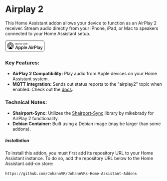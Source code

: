 # Airplay 2

This Home Assistant addon allows your device to function as an AirPlay 2 receiver.
Stream audio directly from your iPhone, iPad, or Mac to speakers connected to your Home Assistant setup.

<img width=25% src="logo.png">

### Key Features:

* **AirPlay 2 Compatibility:** Play audio from Apple devices on your Home Assistant system.
* **MQTT Integration:** Sends out status reports to the "airplay2" topic when enabled. Check out the [docs](https://github.com/mikebrady/shairport-sync/blob/master/MQTT.md).

### Technical Notes:

* **Shairport-Sync:** Utilizes the [Shairport-Sync](https://github.com/mikebrady/shairport-sync) library by mikebrady for AirPlay 2 functionality.
* **Debian Container:** Built using a Debian image (may be larger than some addons).

##### Installation

To install this addon, you must first add its repository URL to your Home Assistant instance.
To do so, add the repository URL below to the Home Assistant add-on store:

`https://github.com/JohannVR/JohannVRs-Home-Assistant-Addons`

